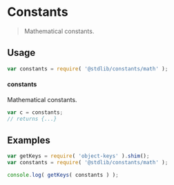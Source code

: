 # Constants

> Mathematical constants.

<section class="usage">

## Usage

```javascript
var constants = require( '@stdlib/constants/math' );
```

#### constants

Mathematical constants.

```javascript
var c = constants;
// returns {...}
```

</section>

<!-- /.usage -->

<section class="examples">

## Examples

<!-- TODO: better examples -->

```javascript
var getKeys = require( 'object-keys' ).shim();
var constants = require( '@stdlib/constants/math' );

console.log( getKeys( constants ) );
```

</section>

<!-- /.examples -->

<section class="links">

</section>

<!-- /.links -->
